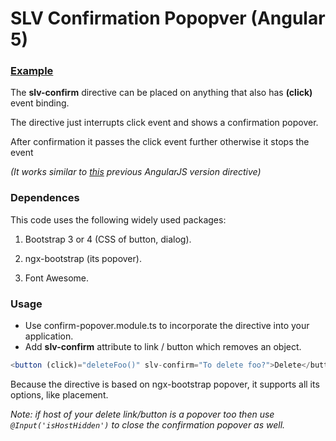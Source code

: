 # SLV Confirmation Popopver (Angular 5)

### [Example](salev.github.io/angular/slv-confirm-popopver.html)

The __slv-confirm__ directive can be placed on anything that also has __(click)__ event binding.

The directive just interrupts click event and shows a confirmation popover.

After confirmation it passes the click event further otherwise it stops the event

_(It works similar to [this](http://jameskleeh.com/angular-confirm/) previous AngularJS version directive)_

### Dependences

This code uses the following widely used packages:

1. Bootstrap 3 or 4 (CSS of button, dialog).

2. ngx-bootstrap (its popover).

3. Font Awesome.

### Usage

- Use confirm-popover.module.ts to incorporate the directive into your application.
- Add __slv-confirm__ attribute to link / button which removes an object.
```js
<button (click)="deleteFoo()" slv-confirm="To delete foo?">Delete</button>
```

Because the directive is based on ngx-bootstrap popover, it supports all its options, like placement.

_Note: if host of your delete link/button is a popover too then
use <code>@Input('isHostHidden')</code> to close the confirmation popover as well._ 
